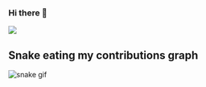 ### Hi there 👋
<img src = "https://github-readme-stats.vercel.app/api?username=aliujia&show_icons=true&theme=radical">

## Snake eating my contributions graph
![snake gif](https://github.com/aliujia/aliujia/blob/output/github-contribution-grid-snake.gif)

<!--
**aliujia/aliujia** is a ✨ _special_ ✨ repository because its `README.md` (this file) appears on your GitHub profile.

Here are some ideas to get you started:

- 🔭 I’m currently working on ...
- 🌱 I’m currently learning ...
- 👯 I’m looking to collaborate on ...
- 🤔 I’m looking for help with ...
- 💬 Ask me about ...
- 📫 How to reach me: ...
- 😄 Pronouns: ...
- ⚡ Fun fact: ...
-->
